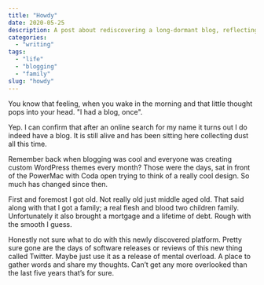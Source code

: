 ```yaml
---
title: "Howdy"
date: 2020-05-25
description: A post about rediscovering a long-dormant blog, reflecting on the evolution of blogging and personal growth over time.
categories:
  - "writing"
tags:
  - "life"
  - "blogging"
  - "family"
slug: "howdy"
---
```


You know that feeling, when you wake in the morning and that little thought pops into your head. "I had a blog, once".

Yep. I can confirm that after an online search for my name it turns out I do indeed have a blog. It is still alive and has been sitting here collecting dust all this time.

Remember back when blogging was cool and everyone was creating custom WordPress themes every month? Those were the days, sat in front of the PowerMac with Coda open trying to think of a really cool design. So much has changed since then.

First and foremost I got old. Not really old just middle aged old. That said along with that I got a family; a real flesh and blood two children family. Unfortunately it also brought a mortgage and a lifetime of debt. Rough with the smooth I guess.

Honestly not sure what to do with this newly discovered platform. Pretty sure gone are the days of software releases or reviews of this new thing called Twitter. Maybe just use it as a release of mental overload. A place to gather words and share my thoughts. Can’t get any more overlooked than the last five years that’s for sure.
